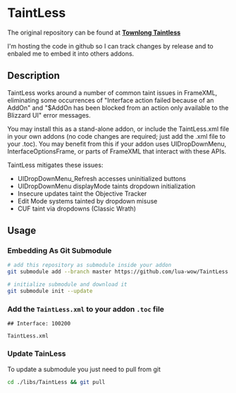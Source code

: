 # TaintLess

The original repository can be found at [**Townlong Taintless**](https://www.townlong-yak.com/addons/taintless)

I'm hosting the code in github so I can track changes by release and to enbaled me to embed it into others addons.

## Description

TaintLess works around a number of common taint issues in FrameXML, eliminating some occurrences of "Interface action failed because of an AddOn" and "$AddOn has been blocked from an action only available to the Blizzard UI" error messages.

You may install this as a stand-alone addon, or include the TaintLess.xml file in your own addons (no code changes are required; just add the .xml file to your .toc). You may benefit from this if your addon uses UIDropDownMenu, InterfaceOptionsFrame, or parts of FrameXML that interact with these APIs.

TaintLess mitigates these issues:

- UIDropDownMenu_Refresh accesses uninitialized buttons
- UIDropDownMenu displayMode taints dropdown initialization
- Insecure updates taint the Objective Tracker
- Edit Mode systems tainted by dropdown misuse
- CUF taint via dropdowns (Classic Wrath)

## Usage

### Embedding As Git Submodule

```bash
# add this repository as submodule inside your addon
git submodule add --branch master https://github.com/lua-wow/TaintLess.git ./libs/Taintless

# initialize submodule and download it
git submodule init --update
```

### Add the `TaintLess.xml` to your addon `.toc` file

```toc
## Interface: 100200

TaintLess.xml
```

### Update TainLess

To update a submodule you just need to pull from git

```bash
cd ./libs/TaintLess && git pull
```
